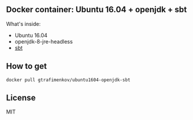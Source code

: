 ## Docker container: Ubuntu 16.04 + openjdk + sbt

What's inside:
- Ubuntu 16.04
- openjdk-8-jre-headless
- [sbt](http://www.scala-sbt.org)

## How to get

`docker pull gtrafimenkov/ubuntu1604-openjdk-sbt`

## License

MIT
